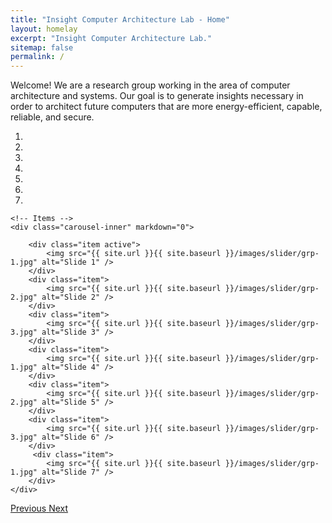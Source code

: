 ```yaml
---
title: "Insight Computer Architecture Lab - Home"
layout: homelay
excerpt: "Insight Computer Architecture Lab."
sitemap: false
permalink: /
---
```


Welcome! We are a research group working in the area of computer architecture and 
systems. Our goal is to generate insights necessary in order to architect future 
computers that are more energy-efficient, capable, reliable, and secure. 


<div markdown="0" id="carousel" class="carousel slide" data-ride="carousel" data-interval="5000" data-pause="hover" >
    <!-- Menu -->
    <ol class="carousel-indicators">
        <li data-target="#carousel" data-slide-to="0" class="active"></li>
        <li data-target="#carousel" data-slide-to="1"></li>
        <li data-target="#carousel" data-slide-to="2"></li>
        <li data-target="#carousel" data-slide-to="3"></li>
        <li data-target="#carousel" data-slide-to="4"></li>
        <li data-target="#carousel" data-slide-to="5"></li>
        <li data-target="#carousel" data-slide-to="6"></li>
    </ol>

    <!-- Items -->
    <div class="carousel-inner" markdown="0">

        <div class="item active">
            <img src="{{ site.url }}{{ site.baseurl }}/images/slider/grp-1.jpg" alt="Slide 1" />
        </div>
        <div class="item">
            <img src="{{ site.url }}{{ site.baseurl }}/images/slider/grp-2.jpg" alt="Slide 2" />
        </div>
        <div class="item">
            <img src="{{ site.url }}{{ site.baseurl }}/images/slider/grp-3.jpg" alt="Slide 3" />
        </div>
        <div class="item">
            <img src="{{ site.url }}{{ site.baseurl }}/images/slider/grp-1.jpg" alt="Slide 4" />
        </div>
        <div class="item">
            <img src="{{ site.url }}{{ site.baseurl }}/images/slider/grp-2.jpg" alt="Slide 5" />
        </div>
        <div class="item">
            <img src="{{ site.url }}{{ site.baseurl }}/images/slider/grp-3.jpg" alt="Slide 6" />
        </div>       
         <div class="item">
            <img src="{{ site.url }}{{ site.baseurl }}/images/slider/grp-1.jpg" alt="Slide 7" />
        </div>
    </div>
  <a class="left carousel-control" href="#carousel" role="button" data-slide="prev">
    <span class="glyphicon glyphicon-chevron-left" aria-hidden="true"></span>
    <span class="sr-only">Previous</span>
  </a>
  <a class="right carousel-control" href="#carousel" role="button" data-slide="next">
    <span class="glyphicon glyphicon-chevron-right" aria-hidden="true"></span>
    <span class="sr-only">Next</span>
  </a>
</div>


<!-- To this end, we develop novel spectroscopic-imaging scanning tunneling microscopy (SI-STM) tools to visualize the relevant quantum mechanical degrees of freedom. We want to be able to build the perfect instruments to answer the  scientific questions we deem most important (see [Research](research)).

We are located at Leiden University, the birthplace of superconductivity and home to Kamerlingh Onnes, Lorentz, Huygens, Einstein, de Sitter, and others (see e.g. [the wall of signatures from Ehrenfest lecturers](https://www.lorentz.leidenuniv.nl/history/colloquium/muur_heel.html)). We exchange ideas and work with our neighbors from [Quantum Matter & Optics](http://www.physics.leidenuniv.nl/qo-home), as well as with the colleagues from our [world-class theory section](https://www.lorentz.leidenuniv.nl).

 **We are  looking for passionate new PhD students, Postdocs, and Master students to join the team** [(more info)]({{ site.url }}{{ site.baseurl }}/vacancies) **!**

 -->
<!-- We are grateful for funding from Leiden University, [NWO](www.nwo.nl) ([Vidi talent scheme](http://www.nwo.nl/en/research-and-results/programmes/Talent+Scheme) and the [Frontiers in Nanoscience program](https://www.universiteitleiden.nl/en/research/research-projects/science/frontiers-of-nanoscience-nanofront)), and from an [ERC starting grant](https://erc.europa.eu/funding/starting-grants).
 -->

<!-- <figure class="fourth">
  <img src="{{ site.url }}{{ site.baseurl }}/images/logopic/nsf_logo.png" style="width: 70px">
  <img src="{{ site.url }}{{ site.baseurl }}/images/logopic/wm_logo.png" style="width: 210px">
  <img src="{{ site.url }}{{ site.baseurl }}/images/logopic/google.svg" style="width: 70px">
  <img src="{{ site.url }}{{ site.baseurl }}/images/logopic/Argonnelablogo.png" style="width: 80px">
</figure> -->
